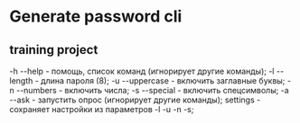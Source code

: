 # Generate password cli 
## training project

  -h --help - помощь, список команд (игнорирует другие команды);
  -l --length - длина пароля (8);
  -u --uppercase - включить заглавные буквы;
  -n --numbers - включить числа;
  -s --special - включить спецсимволы;
  -a --ask - запустить опрос (игнорирует другие команды);
  settings - сохраняет настройки из параметров -l -u -n -s;

